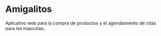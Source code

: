 # Amigalitos
Aplicativo web para la compra de productos y el agendamiento de citas para las mascotas.
